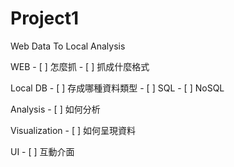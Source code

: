 # Project1
Web Data To Local Analysis

WEB
  	- [ ] 怎麼抓
  	- [ ] 抓成什麼格式

Local DB
  	- [ ] 存成哪種資料類型
  	- [ ] SQL
  	- [ ] NoSQL


Analysis
  	- [ ] 如何分析 


Visualization
	- [ ] 如何呈現資料


UI 
	- [ ] 互動介面
